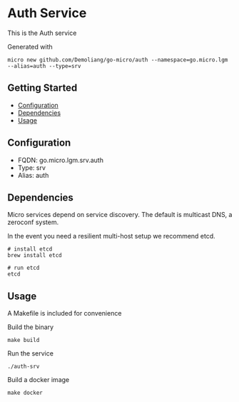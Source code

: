 # Auth Service

This is the Auth service

Generated with

```
micro new github.com/Demoliang/go-micro/auth --namespace=go.micro.lgm --alias=auth --type=srv
```

## Getting Started

- [Configuration](#configuration)
- [Dependencies](#dependencies)
- [Usage](#usage)

## Configuration

- FQDN: go.micro.lgm.srv.auth
- Type: srv
- Alias: auth

## Dependencies

Micro services depend on service discovery. The default is multicast DNS, a zeroconf system.

In the event you need a resilient multi-host setup we recommend etcd.

```
# install etcd
brew install etcd

# run etcd
etcd
```

## Usage

A Makefile is included for convenience

Build the binary

```
make build
```

Run the service
```
./auth-srv
```

Build a docker image
```
make docker
```